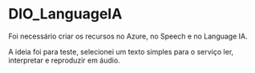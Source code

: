 # DIO_LanguageIA

Foi necessário criar os recursos no Azure, no Speech e no Language IA.

A ideia foi para teste, selecionei um texto simples para o serviço ler, interpretar e reproduzir em áudio.

